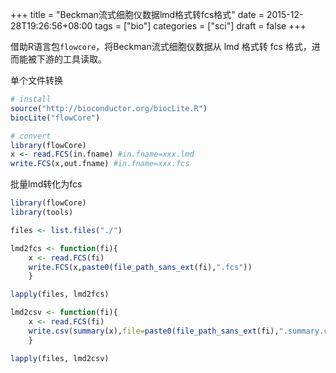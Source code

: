 +++
title = "Beckman流式细胞仪数据lmd格式转fcs格式"
date = 2015-12-28T19:26:56+08:00
tags = ["bio"]
categories = ["sci"]
draft = false
+++

借助R语言包`flowcore`，将Beckman流式细胞仪数据从 lmd 格式转 fcs 格式，进而能被下游的工具读取。

<!--more-->

单个文件转换

```R
# install
source("http://bioconductor.org/biocLite.R")
biocLite("flowCore")

# convert
library(flowCore)
x <- read.FCS(in.fname) #in.fname=xxx.lmd
write.FCS(x,out.fname) #in.fname=xxx.fcs

```

批量lmd转化为fcs

```R
library(flowCore)
library(tools)

files <- list.files("./")

lmd2fcs <- function(fi){
    x <- read.FCS(fi)
    write.FCS(x,paste0(file_path_sans_ext(fi),".fcs"))
    }

lapply(files, lmd2fcs)

lmd2csv <- function(fi){
    x <- read.FCS(fi)
    write.csv(summary(x),file=paste0(file_path_sans_ext(fi),".summary.csv"))
    }

lapply(files, lmd2csv)
```
